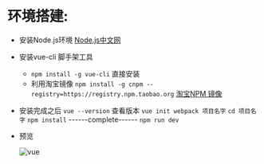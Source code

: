 # 环境搭建:
- 安装Node.js环境
    [Node.js中文网](http://nodejs.cn/)
- 安装vue-cli 脚手架工具
    - `npm install -g vue-cli` 直接安装
    - 利用淘宝镜像 
        `npm install -g cnpm --registry=https://registry.npm.taobao.org`
        [淘宝NPM 镜像](http://npm.taobao.org/)
- 安装完成之后
    `vue --version` 查看版本
    `vue init webpack 项目名字`
    `cd 项目名字`
    `npm install`
    ------complete------
    `npm run dev`
    
- 预览

    ![vue](http://ww1.sinaimg.cn/large/006fuRQygy1ffqt1olnghj30yz0j6wfg.jpg)





